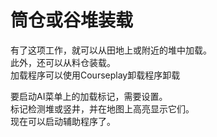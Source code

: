# 筒仓或谷堆装载

  
有了这项工作，就可以从田地上或附近的堆中加载。  
此外，还可以从料仓装载。  
加载程序可以使用Courseplay卸载程序卸载  


  
要启动AI菜单上的加载标记，需要设置。  
标记检测堆或竖井，并在地图上高亮显示它们。  
现在可以启动辅助程序了。  


